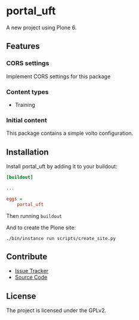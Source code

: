 # portal_uft

A new project using Plone 6.

## Features

### CORS settings

Implement CORS settings for this package

### Content types

- Training

### Initial content

This package contains a simple volto configuration.

Installation
------------

Install portal_uft by adding it to your buildout:
```ini
[buildout]

...

eggs =
    portal_uft
```

Then running `buildout`

And to create the Plone site:

```shell
./bin/instance run scripts/create_site.py
```

## Contribute

- [Issue Tracker](https://github.com/rafaelmansilha/portal-uft/issues)
- [Source Code](https://github.com/rafaelmansilha/portal-uft/)

## License

The project is licensed under the GPLv2.

